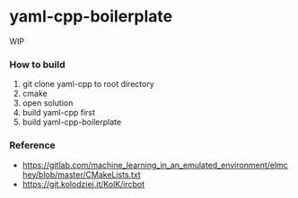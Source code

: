 yaml-cpp-boilerplate
====================
WIP

### How to build
1. git clone yaml-cpp to root directory
2. cmake
3. open solution
4. build yaml-cpp first
5. build yaml-cpp-boilerplate

### Reference
- https://gitlab.com/machine_learning_in_an_emulated_environment/elmchey/blob/master/CMakeLists.txt
- https://git.kolodziej.it/KolK/ircbot